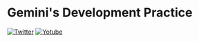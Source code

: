 # Gemini's Development Practice

[![Twitter](https://img.shields.io/twitter/url?style=social&url=https%3A%2F%2Ftwitter.com%2Fgeminikims)](https://twitter.com/geminikims)
[![Yotube](https://img.shields.io/youtube/channel/views/UCDh8zEDofOcrOMAOnSVL9Tg?label=Yotube&style=social)](https://www.youtube.com/@geminikims)
